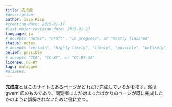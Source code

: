 ```yaml
---
title: 完成度
#description: 
author: Issa Rice
#creation-date: 2015-01-17
#last-major-revision-date: 2015-01-17
language: ja
# accepts "notes", "draft", "in progress", or "mostly finished"
status: notes
# accepts "certain", "highly likely", "likely", "possible", "unlikely", "highly unlikely", "remote", "impossible", "log", "emotional", or "fiction"
belief: possible
# accepts "CC0", "CC-BY", or "CC-BY-SA"
license: CC-BY
tags: untagged
#aliases: 
---
```


**完成度**とはこのサイトのあるページがどれだけ完成しているかを指す｡
案は gwern 氏のものであり、閲覧者にまだ始まったばかりのページが既に完成したかのように誤解されないために役に立つ｡
